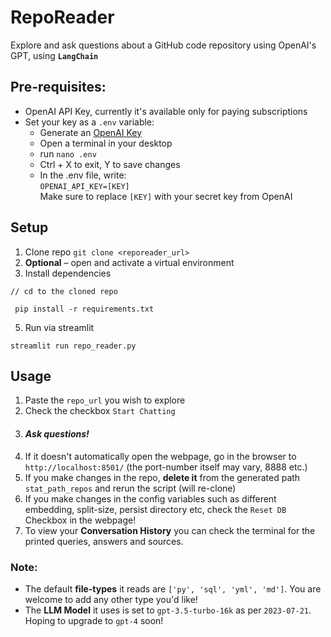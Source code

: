 # RepoReader
Explore and ask questions about a GitHub code repository using OpenAI's GPT, using **`LangChain`**

## Pre-requisites:
- OpenAI API Key, currently it's available only for paying subscriptions
- Set your key as a `.env` variable:
  - Generate an [OpenAI Key](https://platform.openai.com/account/api-keys)
  - Open a terminal in your desktop
  - run `nano .env`
  - Ctrl + X to exit, Y to save changes
  - In the .env file, write:
    <br> `OPENAI_API_KEY=[KEY]`
      <br>Make sure to replace `[KEY]` with your secret key from OpenAI


## Setup
1. Clone repo
`git clone <reporeader_url>`
2. **Optional** – open and activate a virtual environment
3. Install dependencies <br>
```
// cd to the cloned repo
```

```
 pip install -r requirements.txt
```

5. Run via streamlit
```
streamlit run repo_reader.py
```

## Usage
1. Paste the `repo_url` you wish to explore
2. Check the checkbox `Start Chatting`
3. #### _Ask questions!_
4. If it doesn't automatically open the webpage, go in the browser to `http://localhost:8501/` (the port-number itself may vary, 8888 etc.)
5. If you make changes in the repo, **delete it** from the generated path `stat_path_repos` and rerun the script (will re-clone)
6. If you make changes in the config variables such as different embedding, split-size, persist directory etc, check the `Reset DB` Checkbox in the webpage!
7. To view your **Conversation History** you can check the terminal for the printed queries, answers and sources.

### Note:
- The default **file-types** it reads are `['py', 'sql', 'yml', 'md']`. You are welcome to add any other type you'd like!
- The **LLM Model** it uses is set to `gpt-3.5-turbo-16k` as per `2023-07-21`. Hoping to upgrade to `gpt-4` soon!
  
